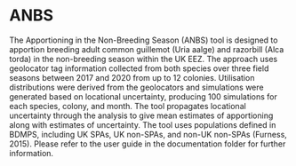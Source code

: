 # ANBS
The Apportioning in the Non-Breeding Season (ANBS) tool is designed to apportion breeding adult common guillemot (Uria aalge) and razorbill (Alca torda) in the non-breeding season within the UK EEZ. The approach uses geolocator tag information collected from both species over three field seasons between 2017 and 2020 from up to 12 colonies. Utilisation distributions were derived from the geolocators and simulations were generated based on locational uncertainty, producing 100 simulations for each species, colony, and month. The tool propagates locational uncertainty through the analysis to give mean estimates of apportioning along with estimates of uncertainty. The tool uses populations defined in BDMPS, including UK SPAs, UK non-SPAs, and non-UK non-SPAs (Furness, 2015).
Please refer to the user guide in the documentation folder for further information.
